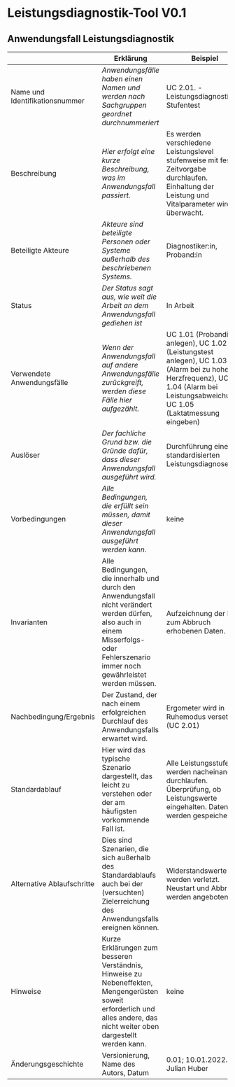 # Leistungsdiagnostik-Tool V0.1


## Anwendungsfall Leistungsdiagnostik

|                                | Erklärung                                                                                                                                                                               | Beispiel                                                                                                                                         |
|--------------------------------|-----------------------------------------------------------------------------------------------------------------------------------------------------------------------------------------|--------------------------------------------------------------------------------------------------------------------------------------------------|
| Name und Identifikationsnummer | *Anwendungsfälle haben einen Namen und werden nach Sachgruppen geordnet durchnummeriert*                                                                                                  | UC 2.01. - Leistungsdiagnostik Stufentest                                                                                                                   |
| Beschreibung                   | *Hier erfolgt eine kurze Beschreibung, was im Anwendungsfall passiert.*                                                                                                                   | Es werden verschiedene Leistungslevel stufenweise mit fester Zeitvorgabe durchlaufen. Einhaltung der Leistung und Vitalparameter wird überwacht. |
| Beteiligte Akteure             | *Akteure sind beteiligte Personen oder Systeme außerhalb des beschriebenen Systems.*                                                                                                      | Diagnostiker:in, Proband:in                                                                                                                      |
| Status                         | *Der Status sagt aus, wie weit die Arbeit an dem Anwendungsfall gediehen ist*                                                                                                             | In Arbeit                                                                                                                                        |
| Verwendete Anwendungsfälle     | *Wenn der Anwendungsfall auf andere Anwendungsfälle zurückgreift, werden diese Fälle hier aufgezählt.*                                                                                    | UC 1.01 (Probandin anlegen), UC 1.02 (Leistungstest anlegen),  UC 1.03 (Alarm bei zu hoher Herzfrequenz),  UC 1.04 (Alarm bei Leistungsabweichung), UC 1.05 (Laktatmessung eingeben)                                                             
| Auslöser                       | *Der fachliche Grund bzw. die Gründe dafür, dass dieser Anwendungsfall ausgeführt wird.*                                                                                                  | Durchführung einer standardisierten Leistungsdiagnose                                                                                           |
| Vorbedingungen                 | *Alle Bedingungen, die erfüllt sein müssen, damit dieser Anwendungsfall ausgeführt werden kann.*                                                                                          | keine                                                                                                                                            |
| Invarianten                    | Alle Bedingungen, die innerhalb und durch den Anwendungsfall nicht verändert werden dürfen, also auch in einem Misserfolgs- oder Fehlerszenario immer noch gewährleistet werden müssen. | Aufzeichnung der bis zum Abbruch erhobenen Daten.                                                                                                |
| Nachbedingung/Ergebnis         | Der Zustand, der nach einem erfolgreichen Durchlauf des Anwendungsfalls erwartet wird.                                                                                                  | Ergometer wird in Ruhemodus versetzt (UC 2.01)                                                                                                   |
| Standardablauf                 | Hier wird das typische Szenario dargestellt, das leicht zu verstehen oder der am häufigsten vorkommende Fall ist.                                                                       | Alle Leistungsstufen werden nacheinander durchlaufen. Überprüfung, ob Leistungswerte eingehalten. Daten werden gespeichert.                     |
| Alternative Ablaufschritte     | Dies sind Szenarien, die sich außerhalb des Standardablaufs auch bei der (versuchten) Zielerreichung des Anwendungsfalls ereignen können.                                               | Widerstandswerte werden verletzt. Neustart und Abbruch werden angeboten.                                                                         |
| Hinweise                       | Kurze Erklärungen zum besseren Verständnis, Hinweise zu Nebeneffekten, Mengengerüsten soweit erforderlich und alles andere, das nicht weiter oben dargestellt werden kann.              | keine                                                                                                                                            |
| Änderungsgeschichte            | Versionierung, Name des Autors, Datum                                                                                                                                                   | 0.01; 10.01.2022.; Julian Huber                                                                                                                  |

